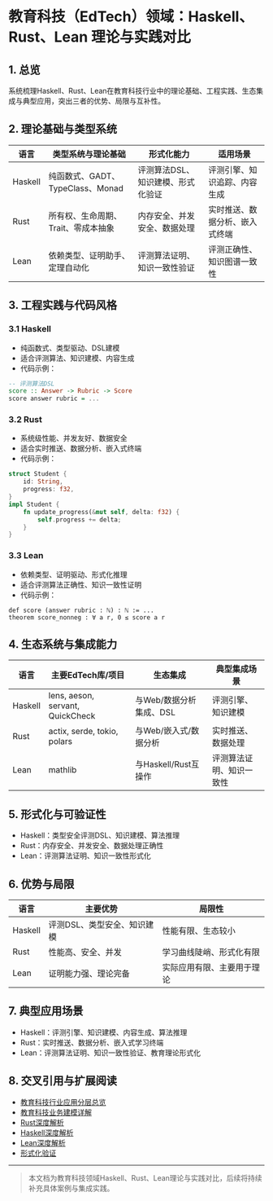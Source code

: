 # 教育科技（EdTech）领域：Haskell、Rust、Lean 理论与实践对比

## 1. 总览

系统梳理Haskell、Rust、Lean在教育科技行业中的理论基础、工程实践、生态集成与典型应用，突出三者的优势、局限与互补性。

## 2. 理论基础与类型系统

| 语言    | 类型系统与理论基础         | 形式化能力         | 适用场景           |
|---------|---------------------------|--------------------|--------------------|
| Haskell | 纯函数式、GADT、TypeClass、Monad | 评测算法DSL、知识建模、形式化验证 | 评测引擎、知识追踪、内容生成 |
| Rust    | 所有权、生命周期、Trait、零成本抽象 | 内存安全、并发安全、数据处理 | 实时推送、数据分析、嵌入式终端 |
| Lean    | 依赖类型、证明助手、定理自动化 | 评测算法证明、知识一致性验证 | 评测正确性、知识图谱一致性 |

## 3. 工程实践与代码风格

### 3.1 Haskell

- 纯函数式、类型驱动、DSL建模
- 适合评测算法、知识建模、内容生成
- 代码示例：

```haskell
-- 评测算法DSL
score :: Answer -> Rubric -> Score
score answer rubric = ...
```

### 3.2 Rust

- 系统级性能、并发友好、数据安全
- 适合实时推送、数据分析、嵌入式终端
- 代码示例：

```rust
struct Student {
    id: String,
    progress: f32,
}
impl Student {
    fn update_progress(&mut self, delta: f32) {
        self.progress += delta;
    }
}
```

### 3.3 Lean

- 依赖类型、证明驱动、形式化推理
- 适合评测算法正确性、知识一致性证明
- 代码示例：

```lean
def score (answer rubric : ℕ) : ℕ := ...
theorem score_nonneg : ∀ a r, 0 ≤ score a r
```

## 4. 生态系统与集成能力

| 语言    | 主要EdTech库/项目           | 生态集成         | 典型集成场景           |
|---------|-----------------------|------------------|------------------------|
| Haskell | lens, aeson, servant, QuickCheck | 与Web/数据分析集成、DSL | 评测引擎、知识建模 |
| Rust    | actix, serde, tokio, polars | 与Web/嵌入式/数据分析 | 实时推送、数据处理 |
| Lean    | mathlib | 与Haskell/Rust互操作 | 评测算法证明、知识一致性 |

## 5. 形式化与可验证性

- Haskell：类型安全评测DSL、知识建模、算法推理
- Rust：内存安全、并发安全、数据处理正确性
- Lean：评测算法证明、知识一致性形式化

## 6. 优势与局限

| 语言    | 主要优势               | 局限性                   |
|---------|------------------------|--------------------------|
| Haskell | 评测DSL、类型安全、知识建模 | 性能有限、生态较小        |
| Rust    | 性能高、安全、并发      | 学习曲线陡峭、形式化有限   |
| Lean    | 证明能力强、理论完备   | 实际应用有限、主要用于理论 |

## 7. 典型应用场景

- Haskell：评测引擎、知识建模、内容生成、算法推理
- Rust：实时推送、数据分析、嵌入式学习终端
- Lean：评测算法证明、知识一致性验证、教育理论形式化

## 8. 交叉引用与扩展阅读

- [教育科技行业应用分层总览](./001-EducationTech-Overview.md)
- [教育科技业务建模详解](./003-EducationTech-Business-Modeling.md)
- [Rust深度解析](../../08-Programming-Languages/004-Rust-Deep-Dive.md)
- [Haskell深度解析](../../08-Programming-Languages/003-Haskell-Deep-Dive.md)
- [Lean深度解析](../../08-Programming-Languages/005-Lean-Deep-Dive.md)
- [形式化验证](../../09-Formal-Methods/001-Formal-Verification.md)

---

> 本文档为教育科技领域Haskell、Rust、Lean理论与实践对比，后续将持续补充具体案例与集成实践。
